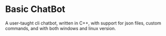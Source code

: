 # Basic ChatBot
A user-taught cli chatbot, written in C++, with support for json files, custom commands, and with both windows and linux version.
